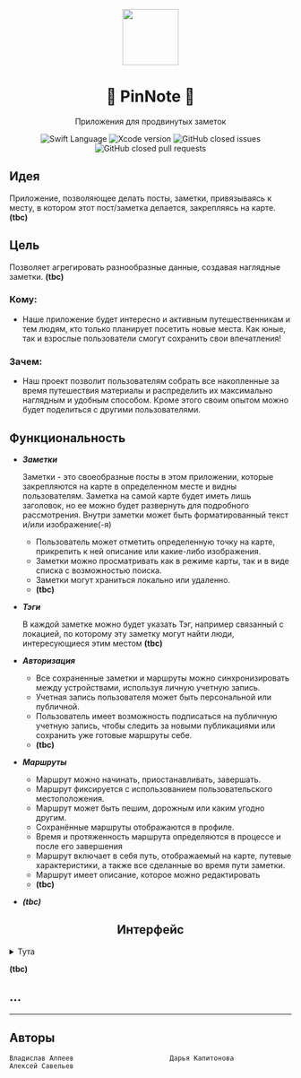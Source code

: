 <div align="center">
<p>
    <img width="100" src="https://raw.githubusercontent.com/SacrumImp/pin-note/featurescreen/images/icon.svg?sanitize=true">
</p>
<h1>📍 PinNote 📍</h1>
</div>
<div align="center">
<p>Приложения для продвинутых заметок</p>

<img src="https://img.shields.io/badge/Swift-5.3-orange%20" alt="Swift Language">  <img src="https://img.shields.io/badge/Xcode-12-%23345caa" alt="Xcode version">  ![GitHub closed issues](https://img.shields.io/github/issues-closed/SacrumImp/travel-note)  ![GitHub closed pull requests](https://img.shields.io/github/issues-pr-closed/SacrumImp/travel-note)

</div>


## Идея

Приложение,  позволяющее делать посты, заметки, привязываясь к месту, в котором этот пост/заметка делается, закрепляясь на карте. **(tbc)**

## Цель

Позволяет агрегировать разнообразные данные, создавая наглядные заметки. **(tbc)**

### Кому:

- Наше приложение будет интересно и активным путешественникам и тем людям, кто только планирует посетить новые места. Как юные, так и взрослые пользователи смогут сохранить свои впечатления!

### Зачем:

- Наш проект позволит пользователям собрать все накопленные за время путешествия материалы и распределить их максимально наглядным и удобным способом. Кроме этого своим опытом можно будет поделиться с другими пользователями.

## Функциональность

- ***Заметки***

    Заметки - это своеобразные посты в этом приложении, которые закрепляются на карте в определенном месте и видны пользователям. Заметка на самой карте будет иметь лишь заголовок, но ее можно будет развернуть для подробного рассмотрения. Внутри заметки может быть форматированный текст и/или изображение(-я) 

    - Пользователь может отметить определенную точку на карте, прикрепить к ней описание или какие-либо изображения.
    - Заметки можно просматривать как в режиме карты, так и в виде списка с возможностью поиска.
    - Заметки могут храниться локально или удаленно.
    - **(tbc)**

- ***Тэги***

    В каждой заметке можно будет указать Тэг, например связанный с локацией, по которому эту заметку могут найти люди, интересующиеся этим местом **(tbc)**

- ***Авторизация***
    - Все сохраненные заметки и маршруты можно синхронизировать между устройствами, используя личную учетную запись.
    - Учетная запись пользователя может быть персональной или публичной.
    - Пользователь имеет возможность подписаться на публичную учетную запись, чтобы следить за новыми публикациями или сохранить уже готовые маршруты себе.
    - **(tbc)**

- ***Маршруты***
    - Маршрут можно начинать, приостанавливать, завершать.
    - Маршрут фиксируется с использованием пользовательского местоположения.
    - Маршрут может быть пешим, дорожным или каким угодно другим.
    - Сохранённые маршруты отображаются в профиле.
    - Время и протяженность маршрута определяются в процессе и после его завершения
    - Маршрут включает в себя путь, отображаемый на карте, путевые характеристики, а также все сделанные во время пути заметки.
    - Маршрут имеет описание, которое можно редактировать
    - **(tbc)**

- ***(tbc)***

<div align="center">
<h2><b>Интерфейс</b></h2>
</div>
<details>
<summary>Тута</summary>
    <div align="center">
        <a href="https://www.figma.com/file/RIvTASjmTJufIFqNp7s3ij/pin-note?node-id=3%3A12902">ФИГМА</a>
    </div>
</details>


**(tbc)**

## ...
---
## Авторы
```
Владислав Алпеев                        Дарья Капитонова                        Алексей Савельев
```

